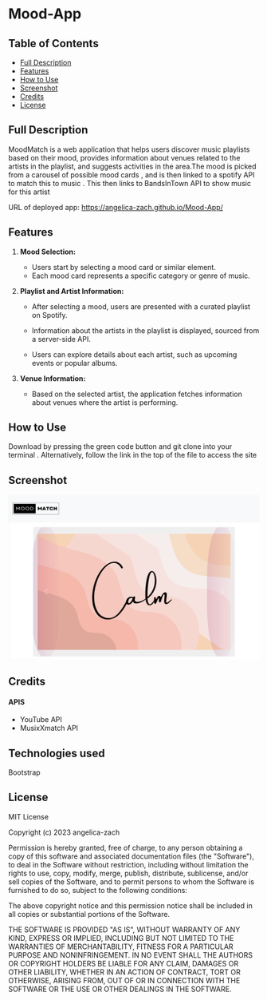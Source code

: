# Mood-App

## Table of Contents

- [Full Description](#full-description)
- [Features](#features)
- [How to Use](#how-to-use)
- [Screenshot](#screenshot)
- [Credits](#credits)
- [License](#license)

## Full Description

MoodMatch is a web application that helps users discover music playlists based on their mood, provides information about venues related to the artists in the playlist, and suggests activities in the area.The mood is picked from a  carousel of possible mood cards , and is then linked to a spotify API to match this to music . This then links to BandsInTown API to show music for this artist

URL of deployed app:  https://angelica-zach.github.io/Mood-App/

## Features


1. **Mood Selection:**
   - Users start by selecting a mood card or similar element.
   - Each mood card represents a specific category or genre of music.

2. **Playlist and Artist Information:**

   - After selecting a mood, users are presented with a curated playlist on Spotify.

   - Information about the artists in the playlist is displayed, sourced from a server-side API.
   - Users can explore details about each artist, such as upcoming events or popular albums.

3. **Venue Information:**
   - Based on the selected artist, the application fetches information about venues where the artist is performing.


## How to Use
Download by pressing the green code button and git clone into your terminal . Alternatively, follow the link in the top of the file to access the site 


## Screenshot

![MoodHub App Screenshot](./assets/moodapp-screenshot.png)

## Credits

   #### APIS
   - YouTube API
   - MusixXmatch API
## Technologies used
Bootstrap

## License
MIT License

Copyright (c) 2023 angelica-zach

Permission is hereby granted, free of charge, to any person obtaining a copy
of this software and associated documentation files (the "Software"), to deal
in the Software without restriction, including without limitation the rights
to use, copy, modify, merge, publish, distribute, sublicense, and/or sell
copies of the Software, and to permit persons to whom the Software is
furnished to do so, subject to the following conditions:

The above copyright notice and this permission notice shall be included in all
copies or substantial portions of the Software.

THE SOFTWARE IS PROVIDED "AS IS", WITHOUT WARRANTY OF ANY KIND, EXPRESS OR
IMPLIED, INCLUDING BUT NOT LIMITED TO THE WARRANTIES OF MERCHANTABILITY,
FITNESS FOR A PARTICULAR PURPOSE AND NONINFRINGEMENT. IN NO EVENT SHALL THE
AUTHORS OR COPYRIGHT HOLDERS BE LIABLE FOR ANY CLAIM, DAMAGES OR OTHER
LIABILITY, WHETHER IN AN ACTION OF CONTRACT, TORT OR OTHERWISE, ARISING FROM,
OUT OF OR IN CONNECTION WITH THE SOFTWARE OR THE USE OR OTHER DEALINGS IN THE
SOFTWARE.
